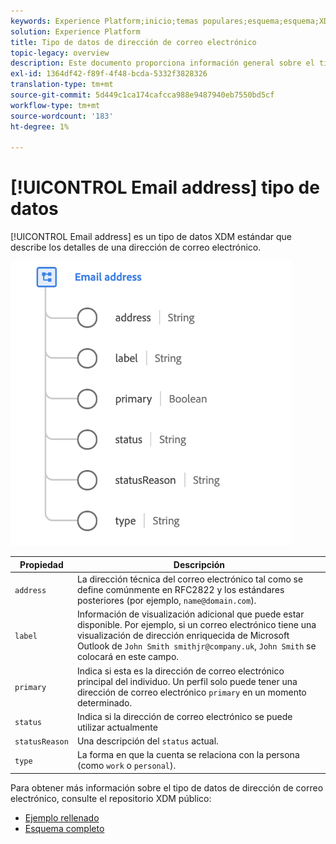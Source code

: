```yaml
---
keywords: Experience Platform;inicio;temas populares;esquema;esquema;XDM;campos;esquemas;esquemas;dirección de correo electrónico;xdm:dirección de correo electrónico;correo electrónico;dirección de correo electrónico;tipo de datos;tipo de datos;tipo de datos;
solution: Experience Platform
title: Tipo de datos de dirección de correo electrónico
topic-legacy: overview
description: Este documento proporciona información general sobre el tipo de datos XDM de la dirección de correo electrónico.
exl-id: 1364df42-f89f-4f48-bcda-5332f3828326
translation-type: tm+mt
source-git-commit: 5d449c1ca174cafcca988e9487940eb7550bd5cf
workflow-type: tm+mt
source-wordcount: '183'
ht-degree: 1%

---
```


# [!UICONTROL Email address] tipo de datos

[!UICONTROL Email address] es un tipo de datos XDM estándar que describe los detalles de una dirección de correo electrónico.

<img src="../images/data-types/email-address.png" width="450" /><br />

| Propiedad | Descripción |
| --- | --- |
| `address` | La dirección técnica del correo electrónico tal como se define comúnmente en RFC2822 y los estándares posteriores (por ejemplo, `name@domain.com`). |
| `label` | Información de visualización adicional que puede estar disponible. Por ejemplo, si un correo electrónico tiene una visualización de dirección enriquecida de Microsoft Outlook de `John Smith smithjr@company.uk`, `John Smith` se colocará en este campo. |
| `primary` | Indica si esta es la dirección de correo electrónico principal del individuo. Un perfil solo puede tener una dirección de correo electrónico `primary` en un momento determinado. |
| `status` | Indica si la dirección de correo electrónico se puede utilizar actualmente |
| `statusReason` | Una descripción del `status` actual. |
| `type` | La forma en que la cuenta se relaciona con la persona (como `work` o `personal`). |


Para obtener más información sobre el tipo de datos de dirección de correo electrónico, consulte el repositorio XDM público:

* [Ejemplo rellenado](https://github.com/adobe/xdm/blob/master/components/datatypes/emailaddress.example.1.json)
* [Esquema completo](https://github.com/adobe/xdm/blob/master/components/datatypes/emailaddress.schema.json)
